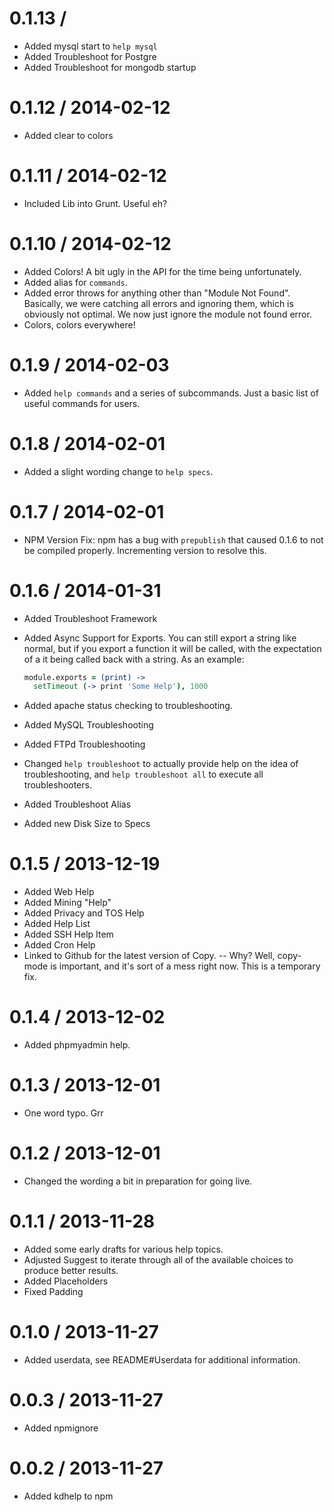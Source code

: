# 0.1.13 /

- Added mysql start to `help mysql`
- Added Troubleshoot for Postgre
- Added Troubleshoot for mongodb startup

# 0.1.12 / 2014-02-12

- Added clear to colors

# 0.1.11 / 2014-02-12

- Included Lib into Grunt. Useful eh?

# 0.1.10 / 2014-02-12

- Added Colors! A bit ugly in the API for the time being unfortunately.
- Added alias for `commands`.
- Added error throws for anything other than "Module Not Found". Basically, we
  were catching all errors and ignoring them, which is obviously not optimal. We
  now just ignore the module not found error.
- Colors, colors everywhere!

# 0.1.9 / 2014-02-03

- Added `help commands` and a series of subcommands. Just a basic list of useful
  commands for users.

# 0.1.8 / 2014-02-01

- Added a slight wording change to `help specs`.

# 0.1.7 / 2014-02-01

- NPM Version Fix:
  npm has a bug with `prepublish` that caused 0.1.6 to not be compiled properly.
  Incrementing version to resolve this.

# 0.1.6 / 2014-01-31

- Added Troubleshoot Framework
- Added Async Support for Exports. You can still export a string like normal,
  but if you export a function it will be called, with the expectation of a
  it being called back with a string. As an example:

  ```CoffeeScript
  module.exports = (print) ->
    setTimeout (-> print 'Some Help'), 1000
  ```
- Added apache status checking to troubleshooting.
- Added MySQL Troubleshooting
- Added FTPd Troubleshooting
- Changed `help troubleshoot` to actually provide help on the idea of
  troubleshooting, and `help troubleshoot all` to execute all troubleshooters.
- Added Troubleshoot Alias
- Added new Disk Size to Specs

# 0.1.5 / 2013-12-19

- Added Web Help
- Added Mining "Help"
- Added Privacy and TOS Help
- Added Help List
- Added SSH Help Item
- Added Cron Help
- Linked to Github for the latest version of Copy. -- Why? Well, copy-mode is
  important, and it's sort of a mess right now. This is a temporary fix.

# 0.1.4 / 2013-12-02

- Added phpmyadmin help.

# 0.1.3 / 2013-12-01

- One word typo. Grr

# 0.1.2 / 2013-12-01

- Changed the wording a bit in preparation for going live.

# 0.1.1 / 2013-11-28

- Added some early drafts for various help topics.
- Adjusted Suggest to iterate through all of the available choices to produce
  better results.
- Added Placeholders
- Fixed Padding

# 0.1.0 / 2013-11-27

- Added userdata, see README#Userdata for additional information.

# 0.0.3 / 2013-11-27

- Added npmignore

# 0.0.2 / 2013-11-27

- Added kdhelp to npm
